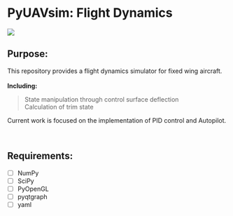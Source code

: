 # PyUAVsim: Flight Dynamics

<img src="media/trimmed_state.gif" />


## **Purpose:**
This repository provides a flight dynamics simulator for fixed wing aircraft.
<br>
<br>
**Including:**
> State manipulation through control surface deflection
> <br> Calculation of trim state

Current work is focused on the implementation of PID control and Autopilot.

<br>

## **Requirements:**
- [ ] NumPy
- [ ] SciPy
- [ ] PyOpenGL
- [ ] pyqtgraph
- [ ] yaml
